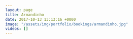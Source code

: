 ```yaml
---
layout: page
title: Armandinho
date: 2017-10-13 13:13:16 +0000
image: "/assets/img/portfolio/bookings/armandinho.jpg"
videos: []
---
```

